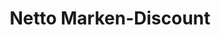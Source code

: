 ---
title: "Netto Marken-Discount"
url: /nordhorn/netto-marken-discount-molkereistrasse/
shop: Supermarkt
---